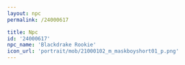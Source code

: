 ```yaml
---
layout: npc
permalink: /24000617

title: Npc
id: '24000617'
npc_name: 'Blackdrake Rookie'
icon_url: 'portrait/mob/21000102_m_maskboyshort01_p.png'
---
```

